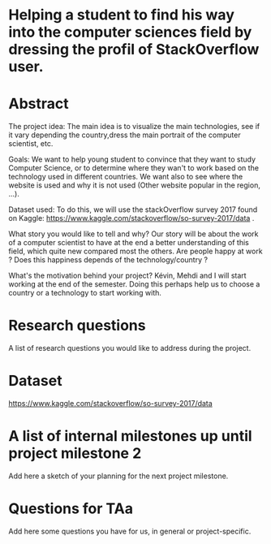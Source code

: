 # Helping a student to find his way into the computer sciences field by dressing the profil of StackOverflow user.

# Abstract
The project idea:
The main idea is to visualize the main technologies, see if it vary depending the country,dress the main portrait of the computer scientist, etc.

Goals:
We want to help young student to convince that they want to study Computer Science, or to determine where they wan't to work based on the technology used in different countries.
We want also to see where the website is used and why it is not used (Other website popular in the region, ...).

Dataset used:
To do this, we will use the stackOverflow survey 2017 found on Kaggle: https://www.kaggle.com/stackoverflow/so-survey-2017/data .

What story you would like to tell and why? 
Our story will be about the work of a computer scientist to have at the end a better understanding of this field, which quite new compared most the others.
Are people happy at work ? Does this happiness depends of the technology/country ?

What's the motivation behind your project?
Kévin, Mehdi and I will start working at the end of the semester. Doing this perhaps help us to choose a country or a technology to start working with.

# Research questions
A list of research questions you would like to address during the project. 

# Dataset
https://www.kaggle.com/stackoverflow/so-survey-2017/data

# A list of internal milestones up until project milestone 2
Add here a sketch of your planning for the next project milestone.

# Questions for TAa
Add here some questions you have for us, in general or project-specific.
